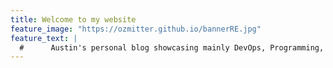 ```yaml
---
title: Welcome to my website
feature_image: "https://ozmitter.github.io/bannerRE.jpg"
feature_text: |
  #      Austin's personal blog showcasing mainly DevOps, Programming, IT, and photography. 
---
```



